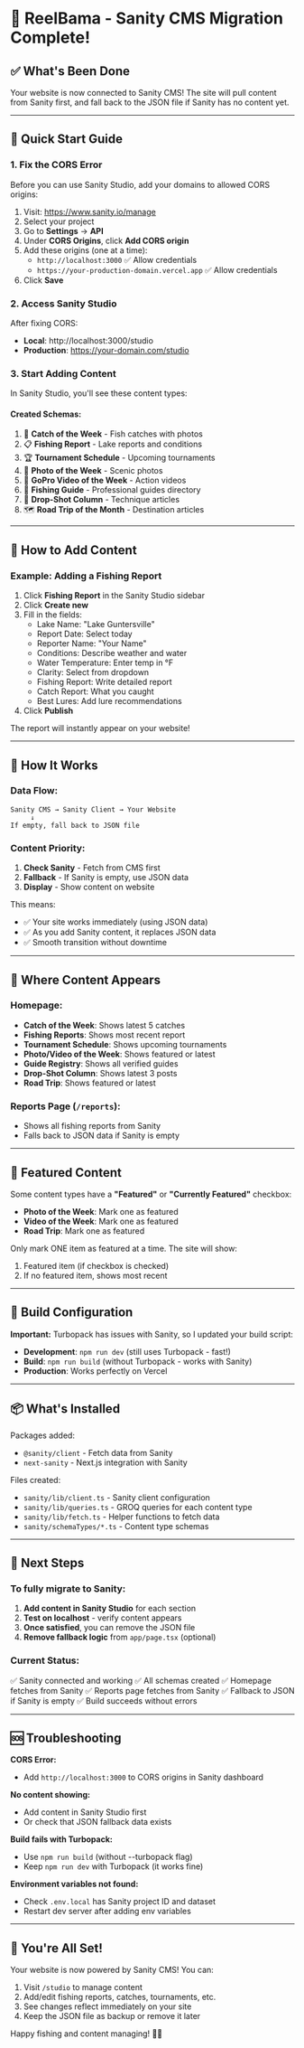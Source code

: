 # 🎣 ReelBama - Sanity CMS Migration Complete!

## ✅ What's Been Done

Your website is now connected to Sanity CMS! The site will pull content from Sanity first, and fall back to the JSON file if Sanity has no content yet.

---

## 🚀 Quick Start Guide

### **1. Fix the CORS Error**

Before you can use Sanity Studio, add your domains to allowed CORS origins:

1. Visit: https://www.sanity.io/manage
2. Select your project
3. Go to **Settings** → **API**
4. Under **CORS Origins**, click **Add CORS origin**
5. Add these origins (one at a time):
   - `http://localhost:3000` ✅ Allow credentials
   - `https://your-production-domain.vercel.app` ✅ Allow credentials
6. Click **Save**

### **2. Access Sanity Studio**

After fixing CORS:
- **Local**: http://localhost:3000/studio
- **Production**: https://your-domain.com/studio

### **3. Start Adding Content**

In Sanity Studio, you'll see these content types:

#### **Created Schemas:**
1. 🎣 **Catch of the Week** - Fish catches with photos
2. 📋 **Fishing Report** - Lake reports and conditions
3. 🏆 **Tournament Schedule** - Upcoming tournaments
4. 📸 **Photo of the Week** - Scenic photos
5. 🎥 **GoPro Video of the Week** - Action videos
6. 🎣 **Fishing Guide** - Professional guides directory
7. 📝 **Drop-Shot Column** - Technique articles
8. 🗺️ **Road Trip of the Month** - Destination articles

---

## 📝 How to Add Content

### **Example: Adding a Fishing Report**

1. Click **Fishing Report** in the Sanity Studio sidebar
2. Click **Create new**
3. Fill in the fields:
   - Lake Name: "Lake Guntersville"
   - Report Date: Select today
   - Reporter Name: "Your Name"
   - Conditions: Describe weather and water
   - Water Temperature: Enter temp in °F
   - Clarity: Select from dropdown
   - Fishing Report: Write detailed report
   - Catch Report: What you caught
   - Best Lures: Add lure recommendations
4. Click **Publish**

The report will instantly appear on your website!

---

## 🔄 How It Works

### **Data Flow:**

```
Sanity CMS → Sanity Client → Your Website
     ↓
If empty, fall back to JSON file
```

### **Content Priority:**
1. **Check Sanity** - Fetch from CMS first
2. **Fallback** - If Sanity is empty, use JSON data
3. **Display** - Show content on website

This means:
- ✅ Your site works immediately (using JSON data)
- ✅ As you add Sanity content, it replaces JSON data
- ✅ Smooth transition without downtime

---

## 📍 Where Content Appears

### **Homepage:**
- **Catch of the Week**: Shows latest 5 catches
- **Fishing Reports**: Shows most recent report
- **Tournament Schedule**: Shows upcoming tournaments
- **Photo/Video of the Week**: Shows featured or latest
- **Guide Registry**: Shows all verified guides
- **Drop-Shot Column**: Shows latest 3 posts
- **Road Trip**: Shows featured or latest

### **Reports Page** (`/reports`):
- Shows all fishing reports from Sanity
- Falls back to JSON data if Sanity is empty

---

## 🎨 Featured Content

Some content types have a **"Featured"** or **"Currently Featured"** checkbox:

- **Photo of the Week**: Mark one as featured
- **Video of the Week**: Mark one as featured
- **Road Trip**: Mark one as featured

Only mark ONE item as featured at a time. The site will show:
1. Featured item (if checkbox is checked)
2. If no featured item, shows most recent

---

## 🔧 Build Configuration

**Important:** Turbopack has issues with Sanity, so I updated your build script:

- **Development**: `npm run dev` (still uses Turbopack - fast!)
- **Build**: `npm run build` (without Turbopack - works with Sanity)
- **Production**: Works perfectly on Vercel

---

## 📦 What's Installed

Packages added:
- `@sanity/client` - Fetch data from Sanity
- `next-sanity` - Next.js integration with Sanity

Files created:
- `sanity/lib/client.ts` - Sanity client configuration
- `sanity/lib/queries.ts` - GROQ queries for each content type
- `sanity/lib/fetch.ts` - Helper functions to fetch data
- `sanity/schemaTypes/*.ts` - Content type schemas

---

## 🎯 Next Steps

### **To fully migrate to Sanity:**

1. **Add content in Sanity Studio** for each section
2. **Test on localhost** - verify content appears
3. **Once satisfied**, you can remove the JSON file
4. **Remove fallback logic** from `app/page.tsx` (optional)

### **Current Status:**

✅ Sanity connected and working
✅ All schemas created
✅ Homepage fetches from Sanity
✅ Reports page fetches from Sanity
✅ Fallback to JSON if Sanity is empty
✅ Build succeeds without errors

---

## 🆘 Troubleshooting

**CORS Error:**
- Add `http://localhost:3000` to CORS origins in Sanity dashboard

**No content showing:**
- Add content in Sanity Studio first
- Or check that JSON fallback data exists

**Build fails with Turbopack:**
- Use `npm run build` (without --turbopack flag)
- Keep `npm run dev` with Turbopack (it works fine)

**Environment variables not found:**
- Check `.env.local` has Sanity project ID and dataset
- Restart dev server after adding env variables

---

## 🎉 You're All Set!

Your website is now powered by Sanity CMS! You can:

1. Visit `/studio` to manage content
2. Add/edit fishing reports, catches, tournaments, etc.
3. See changes reflect immediately on your site
4. Keep the JSON file as backup or remove it later

Happy fishing and content managing! 🎣✨

